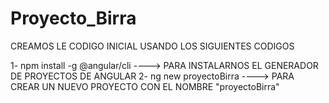 # Proyecto_Birra


CREAMOS LE CODIGO INICIAL USANDO LOS SIGUIENTES CODIGOS

1- npm install -g @angular/cli ----> PARA INSTALARNOS EL GENERADOR DE PROYECTOS DE ANGULAR
2- ng new proyectoBirra ----> PARA CREAR UN NUEVO PROYECTO CON EL NOMBRE "proyectoBirra"